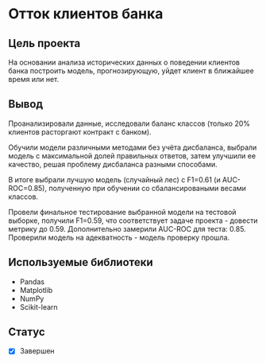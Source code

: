 # Отток клиентов банка

## Цель проекта
На основании анализа исторических данных о поведении клиентов банка построить модель, прогнозирующую, уйдет клиент в ближайшее время или нет.

## Вывод
Проанализировали данные, исследовали баланс классов (только 20% клиентов расторгают контракт с банком).

Обучили модели различными методами без учёта дисбаланса, выбрали модель с максимальной долей правильных ответов, затем улучшили ее качество, решая проблему дисбаланса разными способами. 

В итоге выбрали лучшую модель (случайный лес) c F1=0.61 (и AUC-ROC=0.85), полученную при обучении со сбалансироваными весами классов.

Провели финальное тестирование выбранной модели на тестовой выборке, получили F1=0.59, что соответствует задаче проекта - довести метрику до 0.59. Дополнительно замерили AUC-ROC для теста: 0.85. Проверили модель на адекватность - модель проверку прошла.

## Используемые библиотеки
- Pandas
- Matplotlib
- NumPy
- Scikit-learn

## Статус
- [x] Завершен
